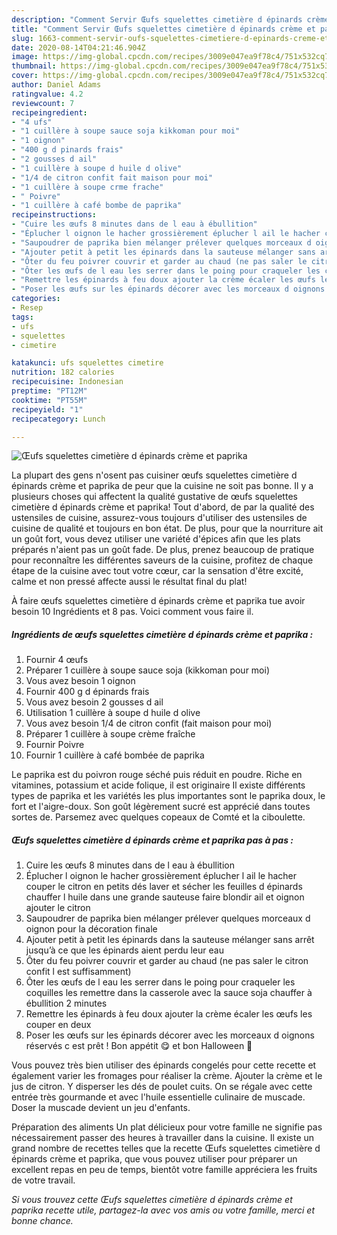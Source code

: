 ```yaml
---
description: "Comment Servir Œufs squelettes cimetière d épinards crème et paprika"
title: "Comment Servir Œufs squelettes cimetière d épinards crème et paprika"
slug: 1663-comment-servir-oufs-squelettes-cimetiere-d-epinards-creme-et-paprika
date: 2020-08-14T04:21:46.904Z
image: https://img-global.cpcdn.com/recipes/3009e047ea9f78c4/751x532cq70/oeufs-squelettes-cimetiere-d-epinards-creme-et-paprika-photo-principale-de-la-recette.jpg
thumbnail: https://img-global.cpcdn.com/recipes/3009e047ea9f78c4/751x532cq70/oeufs-squelettes-cimetiere-d-epinards-creme-et-paprika-photo-principale-de-la-recette.jpg
cover: https://img-global.cpcdn.com/recipes/3009e047ea9f78c4/751x532cq70/oeufs-squelettes-cimetiere-d-epinards-creme-et-paprika-photo-principale-de-la-recette.jpg
author: Daniel Adams
ratingvalue: 4.2
reviewcount: 7
recipeingredient:
- "4 ufs"
- "1 cuillère à soupe sauce soja kikkoman pour moi"
- "1 oignon"
- "400 g d pinards frais"
- "2 gousses d ail"
- "1 cuillère à soupe d huile d olive"
- "1/4 de citron confit fait maison pour moi"
- "1 cuillère à soupe crme frache"
- " Poivre"
- "1 cuillère à café bombe de paprika"
recipeinstructions:
- "Cuire les œufs 8 minutes dans de l eau à ébullition"
- "Éplucher l oignon le hacher grossièrement éplucher l ail le hacher couper le citron en petits dés laver et sécher les feuilles d épinards chauffer l huile dans une grande sauteuse faire blondir ail et oignon ajouter le citron"
- "Saupoudrer de paprika bien mélanger prélever quelques morceaux d oignon pour la décoration finale"
- "Ajouter petit à petit les épinards dans la sauteuse mélanger sans arrêt jusqu’à ce que les épinards aient perdu leur eau"
- "Ôter du feu poivrer couvrir et garder au chaud (ne pas saler le citron confit l est suffisamment)"
- "Ôter les œufs de l eau les serrer dans le poing pour craqueler les coquilles les remettre dans la casserole avec la sauce soja chauffer à ébullition 2 minutes"
- "Remettre les épinards à feu doux ajouter la crème écaler les œufs les couper en deux"
- "Poser les œufs sur les épinards décorer avec les morceaux d oignons réservés c est prêt ! Bon appétit 😋 et bon Halloween 🎃"
categories:
- Resep
tags:
- ufs
- squelettes
- cimetire

katakunci: ufs squelettes cimetire 
nutrition: 182 calories
recipecuisine: Indonesian
preptime: "PT12M"
cooktime: "PT55M"
recipeyield: "1"
recipecategory: Lunch

---
```



![Œufs squelettes cimetière d épinards crème et paprika](https://img-global.cpcdn.com/recipes/3009e047ea9f78c4/751x532cq70/oeufs-squelettes-cimetiere-d-epinards-creme-et-paprika-photo-principale-de-la-recette.jpg)

La plupart des gens n'osent pas cuisiner œufs squelettes cimetière d épinards crème et paprika de peur que la cuisine ne soit pas bonne. Il y a plusieurs choses qui affectent la qualité gustative de œufs squelettes cimetière d épinards crème et paprika! Tout d'abord, de par la qualité des ustensiles de cuisine, assurez-vous toujours d'utiliser des ustensiles de cuisine de qualité et toujours en bon état. De plus, pour que la nourriture ait un goût fort, vous devez utiliser une variété d'épices afin que les plats préparés n'aient pas un goût fade. De plus, prenez beaucoup de pratique pour reconnaître les différentes saveurs de la cuisine, profitez de chaque étape de la cuisine avec tout votre cœur, car la sensation d'être excité, calme et non pressé affecte aussi le résultat final du plat!

<!--inarticleads1-->

À faire œufs squelettes cimetière d épinards crème et paprika tue avoir besoin 10 Ingrédients et 8 pas. Voici comment vous faire il.

##### Ingrédients de œufs squelettes cimetière d épinards crème et paprika :

1. Fournir 4 œufs
1. Préparer 1 cuillère à soupe sauce soja (kikkoman pour moi)
1. Vous avez besoin 1 oignon
1. Fournir 400 g d épinards frais
1. Vous avez besoin 2 gousses d ail
1. Utilisation 1 cuillère à soupe d huile d olive
1. Vous avez besoin 1/4 de citron confit (fait maison pour moi)
1. Préparer 1 cuillère à soupe crème fraîche
1. Fournir  Poivre
1. Fournir 1 cuillère à café bombée de paprika


Le paprika est du poivron rouge séché puis réduit en poudre. Riche en vitamines, potassium et acide folique, il est originaire Il existe différents types de paprika et les variétés les plus importantes sont le paprika doux, le fort et l&#39;aigre-doux. Son goût légèrement sucré est apprécié dans toutes sortes de. Parsemez avec quelques copeaux de Comté et la ciboulette. 

<!--inarticleads2-->

##### Œufs squelettes cimetière d épinards crème et paprika pas à pas :

1. Cuire les œufs 8 minutes dans de l eau à ébullition
1. Éplucher l oignon le hacher grossièrement éplucher l ail le hacher couper le citron en petits dés laver et sécher les feuilles d épinards chauffer l huile dans une grande sauteuse faire blondir ail et oignon ajouter le citron
1. Saupoudrer de paprika bien mélanger prélever quelques morceaux d oignon pour la décoration finale
1. Ajouter petit à petit les épinards dans la sauteuse mélanger sans arrêt jusqu’à ce que les épinards aient perdu leur eau
1. Ôter du feu poivrer couvrir et garder au chaud (ne pas saler le citron confit l est suffisamment)
1. Ôter les œufs de l eau les serrer dans le poing pour craqueler les coquilles les remettre dans la casserole avec la sauce soja chauffer à ébullition 2 minutes
1. Remettre les épinards à feu doux ajouter la crème écaler les œufs les couper en deux
1. Poser les œufs sur les épinards décorer avec les morceaux d oignons réservés c est prêt ! Bon appétit 😋 et bon Halloween 🎃


Vous pouvez très bien utiliser des épinards congelés pour cette recette et également varier les fromages pour réaliser la crème. Ajouter la crème et le jus de citron. Y disperser les dés de poulet cuits. On se régale avec cette entrée très gourmande et avec l&#39;huile essentielle culinaire de muscade. Doser la muscade devient un jeu d&#39;enfants. 

<!--inarticleads1-->

<p>
Préparation des aliments Un plat délicieux pour votre famille ne signifie pas nécessairement passer des heures à travailler dans la cuisine. Il existe un grand nombre de recettes telles que la recette Œufs squelettes cimetière d épinards crème et paprika, que vous pouvez utiliser pour préparer un excellent repas en peu de temps, bientôt votre famille appréciera les fruits de votre travail.
</p>

<p>
<i>Si vous trouvez cette Œufs squelettes cimetière d épinards crème et paprika recette utile, partagez-la avec vos amis ou votre famille, merci et bonne chance.</i>
</p>
